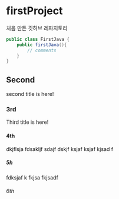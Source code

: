 # firstProject
처음 만든 깃허브 레파지토리
```java
public class FirstJava {
    public firstJava(){
        // comments  
    }
}
```

## Second
second title is here!

### 3rd
Third title is here!

#### 4th
dkjflsja fdsakljf sdajf dskjf ksjaf ksjaf kjsad f

##### 5h
fdksjaf k fkjsa fkjsadf 

###### 6th
